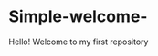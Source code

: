 # Simple-welcome-

<!DOCTYPE html>
<html lang="en">
<head>
    <title>Community</title>
     <head> 
<title> Welcome Page </title>
<head>
<body>
<p> Hello!  Welcome to my first repository<p>
<body>
</html>